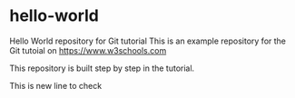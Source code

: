 # hello-world

Hello World repository for Git tutorial
This is an example repository for the Git tutoial on https://www.w3schools.com

This repository is built step by step in the tutorial.

This is new line to check
